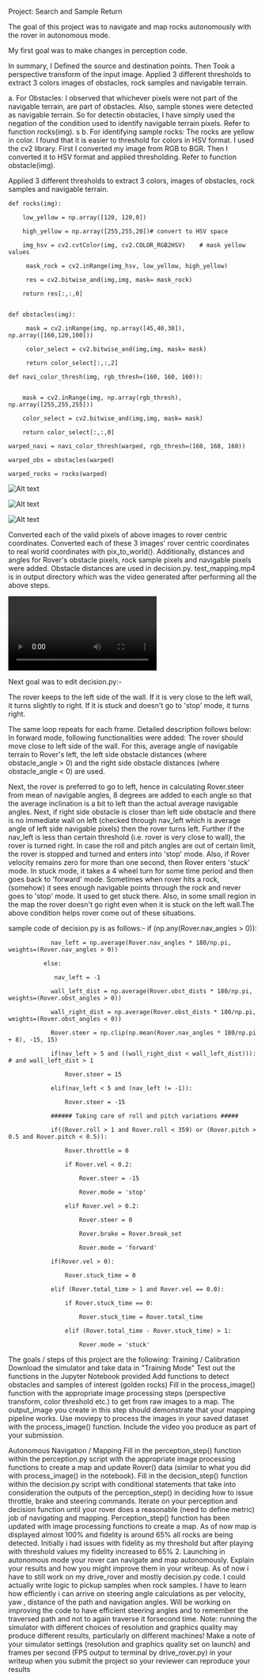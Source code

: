 
Project: Search and Sample Return

The goal of this project was to navigate and map rocks autonomously with the rover in autonomous mode.

My first goal was to make changes in perception code.

In summary, I Defined the source and destination points. Then Took a perspective transform of the input image. Applied 3 different thresholds to extract 3 colors images of obstacles, rock samples and navigable terrain.

a. For Obstacles: I observed that whichever pixels were not part of the navigable terrain, are part of obstacles. Also, sample stones were detected as navigable terrain. So for detectin obstacles, I have simply used the negation of the condition used to identify navigable terrain pixels. Refer to function rocks(img).
s
b. For identifying sample rocks: The rocks are yellow in color. I found that it is easier to threshold for colors in HSV format. I used the cv2 library. First I converted my image from RGB to BGR. Then I converted it to HSV format and applied thresholding. Refer to function obstacle(img).

Applied 3 different thresholds to extract 3 colors, images of obstacles, rock samples and navigable terrain.

    def rocks(img):
    
        low_yellow = np.array([120, 120,0])

        high_yellow = np.array([255,255,20])# convert to HSV space

        img_hsv = cv2.cvtColor(img, cv2.COLOR_RGB2HSV)    # mask yellow values

         mask_rock = cv2.inRange(img_hsv, low_yellow, high_yellow)

         res = cv2.bitwise_and(img,img, mask= mask_rock)
     
        return res[:,:,0]
        

    def obstacles(img):
    
         mask = cv2.inRange(img, np.array([45,40,30]), np.array([160,120,100]))
    
         color_select = cv2.bitwise_and(img,img, mask= mask)
    
         return color_select[:,:,2]
         
    def navi_color_thresh(img, rgb_thresh=(160, 160, 160)):
    

        mask = cv2.inRange(img, np.array(rgb_thresh), np.array([255,255,255]))

        color_select = cv2.bitwise_and(img,img, mask= mask)

        return color_select[:,:,0]
        
    warped_navi = navi_color_thresh(warped, rgb_thresh=(160, 160, 160))

    warped_obs = obstacles(warped)

    warped_rocks = rocks(warped)
    
   ![Alt text](/rock_img.jpg?raw=true)
   
   ![Alt text](/warped_example.jpg?raw=true)
    
   ![Alt text](/Colored_warped_example2.jpg?raw=true)

Converted each of the valid pixels of above images to rover centric coordinates. Converted each of these 3 images' rover centric coordinates to real world coordinates with pix_to_world(). Additionally, distances and angles for Rover's obstacle pixels, rock sample pixels and navigable pixels were added. Obstacle distances are used in decision.py. 
test_mapping.mp4 is in output directory which was the video generated after performing all the above steps.

![Demo](/output/test_mapping.mp4)

Next goal was to edit decision.py:-

 The rover keeps to the left side of the wall. If it is very close to the left wall, it turns slightly to right. If it is stuck and doesn't go to 'stop' mode, it turns right. 

The same loop repeats for each frame. Detailed description follows below: In forward mode, following functionalities were added: The rover should move close to left side of the wall. For this, average angle of navigable terrain to Rover's left, the left side obstacle distances (where obstacle_angle > 0) and the right side obstacle distances (where obstacle_angle < 0) are used.
 
 Next, the rover is preferred to go to left, hence in calculating Rover.steer from mean of navigable angles, 8 degrees are added to each angle so that the average inclination is a bit to left than the actual average navigable angles. Next, if right side obstacle is closer than left side obstacle and there is no immediate wall on left (checked through nav_left which is average angle of left side navigable pixels) then the rover turns left. Further if the nav_left is less than certain threshold (i.e. rover is very close to wall), the rover is turned right. In case the roll and pitch angles are out of certain limit, the rover is stopped and turned and enters into 'stop' mode. Also, if Rover velocity remains zero for more than one second, then Rover enters 'stuck' mode. In stuck mode, it takes a 4 wheel turn for some time period and then goes back to 'forward' mode. Sometimes when rover hits a rock, (somehow) it sees enough navigable points through the rock and never goes to 'stop' mode. It used to get stuck there. Also, in some small region in the map the rover doesn't go right even when it is stuck on the left wall.The above condition helps rover come out of these situations.
 
 sample code of decision.py is as follows:-
             if (np.any(Rover.nav_angles > 0)):

                nav_left = np.average(Rover.nav_angles * 180/np.pi, weights=(Rover.nav_angles > 0))

              else:

                 nav_left = -1
              
                wall_left_dist = np.average(Rover.obst_dists * 180/np.pi, weights=(Rover.obst_angles > 0))

                wall_right_dist = np.average(Rover.obst_dists * 180/np.pi, weights=(Rover.obst_angles < 0))

                Rover.steer = np.clip(np.mean(Rover.nav_angles * 180/np.pi + 8), -15, 15)

                if(nav_left > 5 and ((wall_right_dist < wall_left_dist))): # and wall_left_dist > 1

                    Rover.steer = 15

                elif(nav_left < 5 and (nav_left != -1)):

                    Rover.steer = -15

                ###### Taking care of roll and pitch variations #####

                if((Rover.roll > 1 and Rover.roll < 359) or (Rover.pitch > 0.5 and Rover.pitch < 0.5)):

                    Rover.throttle = 0

                    if Rover.vel < 0.2:

                        Rover.steer = -15

                        Rover.mode = 'stop'

                    elif Rover.vel > 0.2:

                        Rover.steer = 0

                        Rover.brake = Rover.break_set

                        Rover.mode = 'forward'

                if(Rover.vel > 0):

                    Rover.stuck_time = 0

                elif (Rover.total_time > 1 and Rover.vel == 0.0):

                    if Rover.stuck_time == 0:

                        Rover.stuck_time = Rover.total_time

                    elif (Rover.total_time - Rover.stuck_time) > 1:

                        Rover.mode = 'stuck'
 
 



The goals / steps of this project are the following:
Training / Calibration
Download the simulator and take data in "Training Mode"
Test out the functions in the Jupyter Notebook provided
Add functions to detect obstacles and samples of interest (golden rocks)
Fill in the process_image() function with the appropriate image processing steps (perspective transform, color threshold etc.) to get from raw images to a map. The output_image you create in this step should demonstrate that your mapping pipeline works.
Use moviepy to process the images in your saved dataset with the process_image() function. Include the video you produce as part of your submission.



Autonomous Navigation / Mapping
Fill in the perception_step() function within the perception.py script with the appropriate image processing functions to create a map and update Rover() data (similar to what you did with process_image() in the notebook).
Fill in the decision_step() function within the decision.py script with conditional statements that take into consideration the outputs of the perception_step() in deciding how to issue throttle, brake and steering commands.
Iterate on your perception and decision function until your rover does a reasonable (need to define metric) job of navigating and mapping.
Perception_step() function has been updated with image processing functions to create a map. As of now map is displayed almost 100% and fidelity is around 65% all rocks are being detected. Initially i had issues with fidelity as my threshold but after playing with threshold values my fidelity increased to 65%
2. Launching in autonomous mode your rover can navigate and map autonomously. Explain your results and how you might improve them in your writeup.
As of now i have to still work on my drive_rover and mostly decision.py code. I could actually write logic to pickup samples when rock samples. I have to learn how efficiently i can arrive on steering angle calculations as per velocity, yaw , distance of the path and navigation angles. Will be working on improving the code to have efficient steering angles and to remember the traversed path and not to again traverse it forsecond time.
Note: running the simulator with different choices of resolution and graphics quality may produce different results, particularly on different machines! Make a note of your simulator settings (resolution and graphics quality set on launch) and frames per second (FPS output to terminal by drive_rover.py) in your writeup when you submit the project so your reviewer can reproduce your results
